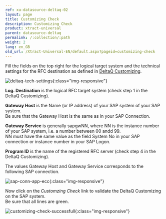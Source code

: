 ```yaml
---
ref: xu-datasource-deltaq-02
layout: page
title: Customizing Check
description: Customizing Check
product: xtract-universal
parent: datasource-deltaq
permalink: /:collection/:path
weight: 2
lang: en_GB
old_url: /Xtract-Universal-EN/default.aspx?pageid=customizing-check
---
```


Fill the fields on the top right for the logical target system and the technical settings for the RFC destination as defined in [DeltaQ Customizing](../sap-customizing/customizing-for-deltaq).

![deltaq-tech-settings](/img/content/deltaq-tech-settings.png){:class="img-responsive"}

**Log. Destination** is the logical RFC target system (check step 1 in the DeltaQ Customizing).

**Gateway Host** is the Name (or IP address) of your SAP system of your SAP system. <br>
Be sure that the Gateway Host is the same as in your SAP Connection.

**Gateway Service** is generally sapgwNN, where NN is the instance number of your SAP system, i.e. a number between 00 andd 99.<br>
NN must have the same value as the field System No in your SAP connection or instance number in your SAP Logon. 

**Program ID** is the name of the registered RFC server (check step 4 in the DeltaQ Customizing).

The values Gateway Host and Gateway Service corresponds to the following SAP connection.

![sap-conn-app-ecc](/img/content/sap-conn-app-ecc.png){:class="img-responsive"} 

Now click on the *Customzing Check* link to validate the DeltaQ Customizing on the SAP system.<br>
Be sure that all lines are green. 

![customizing-check-successfull](/img/content/customizing-check-successfull.png){:class="img-responsive"}